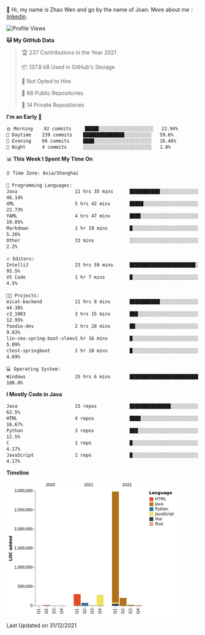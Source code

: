 :wave: Hi, my name is Zhao Wen and go by the name of Joan.
More about me： [linkedin](https://www.linkedin.com/in/itwzhao/).





<!--START_SECTION:waka-->
![Profile Views](http://img.shields.io/badge/Profile%20Views-0-blue)

**🐱 My GitHub Data** 

> 🏆 237 Contributions in the Year 2021
 > 
> 📦 137.8 kB Used in GitHub's Storage 
 > 
> 🚫 Not Opted to Hire
 > 
> 📜 68 Public Repositories 
 > 
> 🔑 14 Private Repositories  
 > 
**I'm an Early 🐤** 

```text
🌞 Morning    92 commits     █████░░░░░░░░░░░░░░░░░░░░   22.94% 
🌆 Daytime    239 commits    ███████████████░░░░░░░░░░   59.6% 
🌃 Evening    66 commits     ████░░░░░░░░░░░░░░░░░░░░░   16.46% 
🌙 Night      4 commits      ░░░░░░░░░░░░░░░░░░░░░░░░░   1.0%

```


📊 **This Week I Spent My Time On** 

```text
⌚︎ Time Zone: Asia/Shanghai

💬 Programming Languages: 
Java                     11 hrs 35 mins      ███████████░░░░░░░░░░░░░░   46.14% 
XML                      5 hrs 42 mins       █████░░░░░░░░░░░░░░░░░░░░   22.73% 
YAML                     4 hrs 47 mins       ████░░░░░░░░░░░░░░░░░░░░░   19.05% 
Markdown                 1 hr 19 mins        █░░░░░░░░░░░░░░░░░░░░░░░░   5.26% 
Other                    33 mins             ░░░░░░░░░░░░░░░░░░░░░░░░░   2.2%

🔥 Editors: 
IntelliJ                 23 hrs 59 mins      ████████████████████████░   95.5% 
VS Code                  1 hr 7 mins         █░░░░░░░░░░░░░░░░░░░░░░░░   4.5%

🐱‍💻 Projects: 
micat-backend            11 hrs 8 mins       ███████████░░░░░░░░░░░░░░   44.38% 
c3_1003                  3 hrs 15 mins       ███░░░░░░░░░░░░░░░░░░░░░░   12.95% 
foodie-dev               2 hrs 28 mins       ██░░░░░░░░░░░░░░░░░░░░░░░   9.83% 
lin-cms-spring-boot-sleev1 hr 16 mins        █░░░░░░░░░░░░░░░░░░░░░░░░   5.09% 
ctest-springboot         1 hr 10 mins        █░░░░░░░░░░░░░░░░░░░░░░░░   4.69%

💻 Operating System: 
Windows                  25 hrs 6 mins       █████████████████████████   100.0%

```

**I Mostly Code in Java** 

```text
Java                     15 repos            ███████████████░░░░░░░░░░   62.5% 
HTML                     4 repos             ████░░░░░░░░░░░░░░░░░░░░░   16.67% 
Python                   3 repos             ███░░░░░░░░░░░░░░░░░░░░░░   12.5% 
C                        1 repo              █░░░░░░░░░░░░░░░░░░░░░░░░   4.17% 
JavaScript               1 repo              █░░░░░░░░░░░░░░░░░░░░░░░░   4.17%

```


**Timeline**

![Chart not found](https://raw.githubusercontent.com/ybqdren/ybqdren/main/charts/bar_graph.png) 


 Last Updated on 31/12/2021
<!--END_SECTION:waka-->


